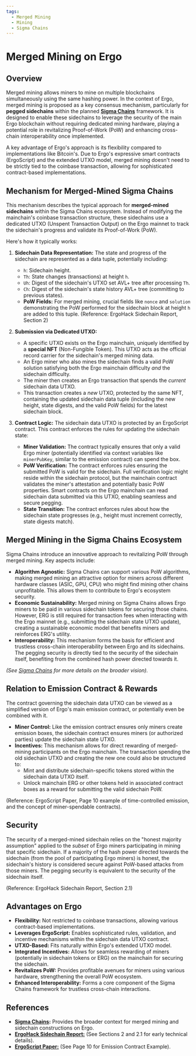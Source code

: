 ```yaml
---
tags:
  - Merged Mining
  - Mining
  - Sigma Chains
---
```

# Merged Mining on Ergo

## Overview

Merged mining allows miners to mine on multiple blockchains simultaneously using the same hashing power. In the context of Ergo, merged mining is proposed as a key consensus mechanism, particularly for **pegged sidechains** within the planned **[Sigma Chains](sigma-chains.md)** framework. It is designed to enable these sidechains to leverage the security of the main Ergo blockchain without requiring dedicated mining hardware, playing a potential role in revitalizing Proof-of-Work (PoW) and enhancing cross-chain interoperability once implemented.

A key advantage of Ergo's approach is its flexibility compared to implementations like Bitcoin's. Due to Ergo's expressive smart contracts (ErgoScript) and the extended UTXO model, merged mining doesn't need to be strictly tied to the coinbase transaction, allowing for sophisticated contract-based implementations.

## Mechanism for Merged-Mined Sigma Chains

This mechanism describes the typical approach for **merged-mined sidechains** within the Sigma Chains ecosystem. Instead of modifying the mainchain's coinbase transaction structure, these sidechains use a dedicated UTXO (Unspent Transaction Output) on the Ergo mainnet to track the sidechain's progress and validate its Proof-of-Work (PoW).

Here's how it typically works:

1.  **Sidechain Data Representation:** The state and progress of the sidechain are represented as a data tuple, potentially including:
    *   `h`: Sidechain height.
    *   `Th`: State changes (transactions) at height `h`.
    *   `Uh`: Digest of the sidechain's UTXO set AVL+ tree after processing `Th`.
    *   `Ch`: Digest of the sidechain's state history AVL+ tree (committing to previous states).
    *   **PoW Fields:** For merged mining, crucial fields like `nonce` and `solution` demonstrating the PoW performed for the sidechain block at height `h` are added to this tuple.
    (Reference: ErgoHack Sidechain Report, Section 2)

2.  **Submission via Dedicated UTXO:**
    *   A specific UTXO exists on the Ergo mainchain, uniquely identified by a **special NFT** (Non-Fungible Token). This UTXO acts as the official record carrier for the sidechain's merged mining data.
    *   An Ergo miner who also mines the sidechain finds a valid PoW solution satisfying both the Ergo mainchain difficulty *and* the sidechain difficulty.
    *   The miner then creates an Ergo transaction that spends the *current* sidechain data UTXO.
    *   This transaction creates a *new* UTXO, protected by the same NFT, containing the updated sidechain data tuple (including the new height, state digests, and the valid PoW fields) for the latest sidechain block.

3.  **Contract Logic:** The sidechain data UTXO is protected by an ErgoScript contract. This contract enforces the rules for updating the sidechain state:
    *   **Miner Validation:** The contract typically ensures that only a valid Ergo miner (potentially identified via context variables like `minerPubKey`, similar to the emission contract) can spend the box.
    *   **PoW Verification:** The contract enforces rules ensuring the submitted PoW is valid for the sidechain. Full verification logic might reside within the sidechain protocol, but the mainchain contract validates the miner's attestation and potentially basic PoW properties. Smart contracts on the Ergo mainchain can read sidechain data submitted via this UTXO, enabling seamless and secure pegging.
    *   **State Transition:** The contract enforces rules about how the sidechain state progresses (e.g., height must increment correctly, state digests match).

## Merged Mining in the Sigma Chains Ecosystem

Sigma Chains introduce an innovative approach to revitalizing PoW through merged mining. Key aspects include:

*   **Algorithm Agnostic:** Sigma Chains can support various PoW algorithms, making merged mining an attractive option for miners across different hardware classes (ASIC, GPU, CPU) who might find mining other chains unprofitable. This allows them to contribute to Ergo's ecosystem security.
*   **Economic Sustainability:** Merged mining on Sigma Chains allows Ergo miners to be paid in various sidechain tokens for securing those chains. However, ERG is still required for transaction fees when interacting with the Ergo mainnet (e.g., submitting the sidechain state UTXO update), creating a sustainable economic model that benefits miners and reinforces ERG's utility.
*   **Interoperability:** This mechanism forms the basis for efficient and trustless cross-chain interoperability between Ergo and its sidechains. The pegging security is directly tied to the security of the sidechain itself, benefiting from the combined hash power directed towards it.

*(See [Sigma Chains](sigma-chains.md) for more details on the broader vision).*

## Relation to Emission Contract & Rewards

The contract governing the sidechain data UTXO can be viewed as a simplified version of Ergo's main emission contract, or potentially even be combined with it.

*   **Miner Control:** Like the emission contract ensures only miners create emission boxes, the sidechain contract ensures miners (or authorized parties) update the sidechain state UTXO.
*   **Incentives:** This mechanism allows for direct rewarding of merged-mining participants on the Ergo mainchain. The transaction spending the old sidechain UTXO and creating the new one could also be structured to:
    *   Mint and distribute sidechain-specific tokens stored within the sidechain data UTXO itself.
    *   Unlock mainchain ERG or other tokens held in associated contract boxes as a reward for submitting the valid sidechain PoW.

(Reference: ErgoScript Paper, Page 10 example of time-controlled emission, and the concept of miner-spendable contracts).

## Security

The security of a merged-mined sidechain relies on the "honest majority assumption" applied to the *subset* of Ergo miners participating in mining that specific sidechain. If a majority of the hash power directed towards the sidechain (from the pool of participating Ergo miners) is honest, the sidechain's history is considered secure against PoW-based attacks from those miners. The pegging security is equivalent to the security of the sidechain itself.

(Reference: ErgoHack Sidechain Report, Section 2.1)

## Advantages on Ergo

*   **Flexibility:** Not restricted to coinbase transactions, allowing various contract-based implementations.
*   **Leverages ErgoScript:** Enables sophisticated rules, validation, and incentive mechanisms within the sidechain data UTXO contract.
*   **UTXO-Based:** Fits naturally within Ergo's extended UTXO model.
*   **Integrated Incentives:** Allows for seamless rewarding of miners (potentially in sidechain tokens or ERG) on the mainchain for securing the sidechain.
*   **Revitalizes PoW:** Provides profitable avenues for miners using various hardware, strengthening the overall PoW ecosystem.
*   **Enhanced Interoperability:** Forms a core component of the Sigma Chains framework for trustless cross-chain interactions.

## References

*   **[Sigma Chains](sigma-chains.md):** Provides the broader context for merged mining and sidechain constructions on Ergo.
*   **[ErgoHack Sidechain Report:](https://github.com/ross-weir/ergohack-sidechain/blob/main/docs/whitepaper/sidechain.pdf)**  (See Sections 2 and 2.1 for early technical details).
*   **[ErgoScript Paper:](https://storage.googleapis.com/ergo-cms-media/docs/ErgoScript.pdf)** (See Page 10 for Emission Contract Example).

